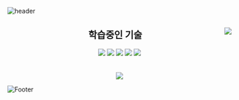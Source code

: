 ![header](https://capsule-render.vercel.app/api?type=waving&color=0:414345,100:232526&height=110&section=header&text=jiin9999&fontAlignY=25&fontColor=ffffff&fontSize=25&animation=fadeIn)


<div align="center">
  <a href="https://github.com/cji1336"><img align="right" src="https://github-readme-stats.vercel.app/api/top-langs/?username=jiin9999&langs_count=10&theme=dracula"></a>
  <h2>학습중인 기술</h2>
  <img src="https://img.shields.io/badge/HTML5-E34F26?style=for-the-badge&logo=html5&logoColor=white"/>
  <img src="https://img.shields.io/badge/CSS3-1572B6?style=for-the-badge&logo=css3&logoColor=white"/>
  <img src="https://img.shields.io/badge/JavaScript-F7DF1E?style=for-the-badge&logo=javascript&logoColor=white"/>
  <img src="https://img.shields.io/badge/React-61DAFB?style=for-the-badge&logo=react&logoColor=white"/>
  <img src="https://img.shields.io/badge/TypeScript-3178C6?style=for-the-badge&logo=typescript&logoColor=white"/>
  
</div>
<br>
<br>

<div align="center">
<!--   <hr>
  <a href="https://naver.com">
      <img src="http://img.shields.io/badge/Tech Blog-black?style=for-the-badge&logo=github"/>
  </a> 
  <a href="https://notion.com/jiin1336/">
  <img src="https://img.shields.io/badge/Notion-black?style=for-the-badge&logo=Notion"/>
  </a>
  <a href="https://instagram.com/jiin1336/">
    <img src="http://img.shields.io/badge/Instagram-black?style=for-the-badge&logo=Instagram"/>
  </a>  -->
  <a href="mailto:cji1336@gmail.com">
    <img src="https://img.shields.io/badge/Gmail-black?style=for-the-badge&logo=Gmail"/>
  </a>
</div>

![Footer](https://capsule-render.vercel.app/api?type=waving&color=0:414345,100:232526&height=110&section=footer)

